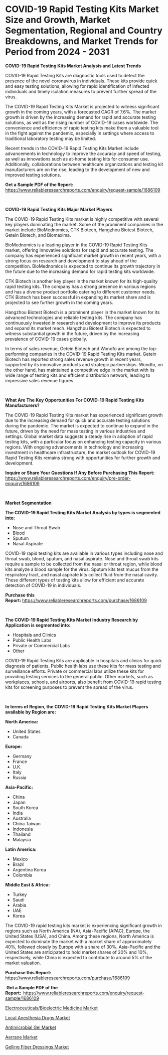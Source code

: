 <p><h1>COVID-19 Rapid Testing Kits Market Size and Growth, Market Segmentation, Regional and Country Breakdowns, and Market Trends for Period from 2024 -  2031</h1></p><p><strong>COVID-19 Rapid Testing Kits Market Analysis and Latest Trends</strong></p>
<p><p>COVID-19 Rapid Testing Kits are diagnostic tools used to detect the presence of the novel coronavirus in individuals. These kits provide quick and easy testing solutions, allowing for rapid identification of infected individuals and timely isolation measures to prevent further spread of the virus.</p><p>The COVID-19 Rapid Testing Kits Market is projected to witness significant growth in the coming years, with a forecasted CAGR of 7.6%. The market growth is driven by the increasing demand for rapid and accurate testing solutions, as well as the rising number of COVID-19 cases worldwide. The convenience and efficiency of rapid testing kits make them a valuable tool in the fight against the pandemic, especially in settings where access to traditional laboratory testing may be limited.</p><p>Recent trends in the COVID-19 Rapid Testing Kits Market include advancements in technology to improve the accuracy and speed of testing, as well as innovations such as at-home testing kits for consumer use. Additionally, collaborations between healthcare organizations and testing kit manufacturers are on the rise, leading to the development of new and improved testing solutions.</p></p>
<p><strong>Get a Sample PDF of the Report:&nbsp;</strong> <a href="https://www.reliableresearchreports.com/enquiry/request-sample/1686109">https://www.reliableresearchreports.com/enquiry/request-sample/1686109</a></p>
<p>&nbsp;</p>
<p><strong>COVID-19 Rapid Testing Kits Major Market Players</strong></p>
<p><p>The COVID-19 Rapid Testing Kits market is highly competitive with several key players dominating the market. Some of the prominent companies in the market include BioMednomics, CTK Biotech, Hangzhou Biotest Biotech, Getein Biotech, and Biomaxima.</p><p>BioMednomics is a leading player in the COVID-19 Rapid Testing Kits market, offering innovative solutions for rapid and accurate testing. The company has experienced significant market growth in recent years, with a strong focus on research and development to stay ahead of the competition. BioMednomics is expected to continue its growth trajectory in the future due to the increasing demand for rapid testing kits worldwide.</p><p>CTK Biotech is another key player in the market known for its high-quality rapid testing kits. The company has a strong presence in various regions and has a diverse product portfolio catering to different customer needs. CTK Biotech has been successful in expanding its market share and is projected to see further growth in the coming years.</p><p>Hangzhou Biotest Biotech is a prominent player in the market known for its advanced technologies and reliable testing kits. The company has continuously invested in research and development to improve its products and expand its market reach. Hangzhou Biotest Biotech is expected to witness substantial growth in the future, driven by the increasing prevalence of COVID-19 cases globally.</p><p>In terms of sales revenue, Getein Biotech and Wondfo are among the top-performing companies in the COVID-19 Rapid Testing Kits market. Getein Biotech has reported strong sales revenue growth in recent years, supported by its innovative products and strategic partnerships. Wondfo, on the other hand, has maintained a competitive edge in the market with its wide range of testing kits and efficient distribution network, leading to impressive sales revenue figures.</p></p>
<p>&nbsp;</p>
<p><strong>What Are The Key Opportunities For COVID-19 Rapid Testing Kits Manufacturers?</strong></p>
<p><p>The COVID-19 Rapid Testing Kits market has experienced significant growth due to the increasing demand for quick and accurate testing solutions during the pandemic. The market is expected to continue to expand in the future, driven by the need for mass testing in various industries and settings. Global market data suggests a steady rise in adoption of rapid testing kits, with a particular focus on enhancing testing capacity in various regions. With ongoing advancements in technology and increasing investment in healthcare infrastructure, the market outlook for COVID-19 Rapid Testing Kits remains strong with opportunities for further growth and development.</p></p>
<p><strong>Inquire or Share Your Questions If Any Before Purchasing This Report:</strong> <a href="https://www.reliableresearchreports.com/enquiry/pre-order-enquiry/1686109">https://www.reliableresearchreports.com/enquiry/pre-order-enquiry/1686109</a></p>
<p>&nbsp;</p>
<p><strong>Market Segmentation</strong></p>
<p><strong>The COVID-19 Rapid Testing Kits Market Analysis by types is segmented into:</strong></p>
<p><ul><li>Nose and Throat Swab</li><li>Blood</li><li>Sputum</li><li>Nasal Aspirate</li></ul></p>
<p><p>COVID-19 rapid testing kits are available in various types including nose and throat swab, blood, sputum, and nasal aspirate. Nose and throat swab kits require a sample to be collected from the nasal or throat region, while blood kits analyze a blood sample for the virus. Sputum kits test mucus from the respiratory tract, and nasal aspirate kits collect fluid from the nasal cavity. These different types of testing kits allow for efficient and accurate detection of COVID-19 in individuals.</p></p>
<p><strong>Purchase this Report:&nbsp;</strong><a href="https://www.reliableresearchreports.com/purchase/1686109">https://www.reliableresearchreports.com/purchase/1686109</a></p>
<p>&nbsp;</p>
<p><strong>The COVID-19 Rapid Testing Kits Market Industry Research by Application is segmented into:</strong></p>
<p><ul><li>Hospitals and Clinics</li><li>Public Health Labs</li><li>Private or Commercial Labs</li><li>Other</li></ul></p>
<p><p>COVID-19 Rapid Testing Kits are applicable in hospitals and clinics for quick diagnosis of patients. Public health labs use these kits for mass testing and surveillance efforts. Private or commercial labs utilize these kits for providing testing services to the general public. Other markets, such as workplaces, schools, and airports, also benefit from COVID-19 rapid testing kits for screening purposes to prevent the spread of the virus.</p></p>
<p>&nbsp;</p>
<p><strong>In terms of Region, the COVID-19 Rapid Testing Kits Market Players available by Region are:</strong></p>
<p>
    <p> <strong> North America: </strong>
        <ul>
            <li>United States</li>
            <li>Canada</li>
        </ul>
        </p> 
    <p> <strong> Europe: </strong>
        <ul>
            <li>Germany</li>
            <li>France</li>
            <li>U.K.</li>
            <li>Italy</li>
            <li>Russia</li>
        </ul>
        </p> 
    <p> <strong> Asia-Pacific: </strong>
        <ul>
            <li>China</li>
            <li>Japan</li>
            <li>South Korea</li>
            <li>India</li>
            <li>Australia</li>
            <li>China Taiwan</li>
            <li>Indonesia</li>
            <li>Thailand</li>
            <li>Malaysia</li>
        </ul>
        </p> 
    <p> <strong> Latin America: </strong>
        <ul>
            <li>Mexico</li>
            <li>Brazil</li>
            <li>Argentina Korea</li>
            <li>Colombia</li>
        </ul>
        </p> 
    <p> <strong> Middle East & Africa: </strong>
        <ul>
            <li>Turkey</li>
            <li>Saudi</li>
            <li>Arabia</li>
            <li>UAE</li>
            <li>Korea</li>
        </ul>
    </p>
    </p>
<p><p>The COVID-19 rapid testing kits market is experiencing significant growth in regions such as North America (NA), Asia-Pacific (APAC), Europe, the United States (USA), and China. Among these regions, North America is expected to dominate the market with a market share of approximately 40%, followed closely by Europe with a share of 30%. Asia-Pacific and the United States are anticipated to hold market shares of 20% and 10%, respectively, while China is expected to contribute to around 5% of the market valuation.</p></p>
<p><strong>Purchase this Report: </strong><a href="https://www.reliableresearchreports.com/purchase/1686109">https://www.reliableresearchreports.com/purchase/1686109</a></p>
<p>&nbsp;<strong>Get a Sample PDF of the Report:&nbsp;&nbsp;</strong><a href="https://www.reliableresearchreports.com/enquiry/request-sample/1686109">https://www.reliableresearchreports.com/enquiry/request-sample/1686109</a></p>
<p><strong></strong></p>
<p><p><a href="https://medium.com/@lealemke/electroceuticals-bioelectric-medicine-market-competitive-analysis-market-trends-and-forecast-to-bfcf157ec0ef">Electroceuticals/Bioelectric Medicine Market</a></p><p><a href="https://medium.com/@lealemke/local-anesthesia-drugs-market-size-reveals-the-best-marketing-channels-in-global-industry-4a6938d1c61c">Local Anesthesia Drugs Market</a></p><p><a href="https://medium.com/@lealemke/antimicrobial-gel-market-size-and-market-trends-complete-industry-overview-2024-to-2031-781f06282059">Antimicrobial Gel Market</a></p><p><a href="https://medium.com/@lealemke/decoding-aerrane-market-metrics-market-share-trends-and-growth-patterns-209d7303d1f2">Aerrane Market</a></p><p><a href="https://medium.com/@lealemke/gelling-fiber-dressings-market-size-cagr-trends-2024-2030-d708ad1638b8">Gelling Fiber Dressings Market</a></p></p>